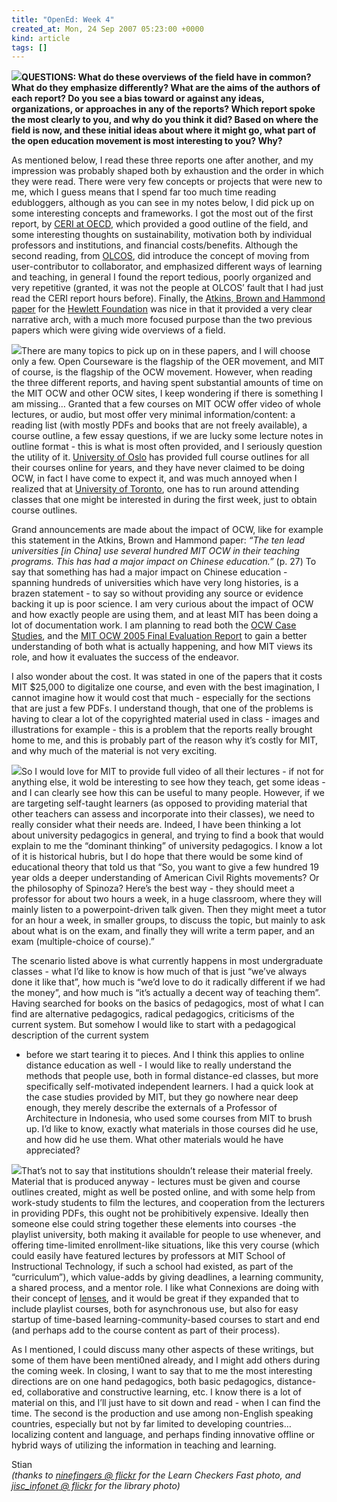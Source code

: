 ```yaml
---
title: "OpenEd: Week 4"
created_at: Mon, 24 Sep 2007 05:23:00 +0000
kind: article
tags: []
---
```


**![](http://lh5.google.com/shaklev/Re-GOWBMd2I/AAAAAAAAAj4/BQ43oXTDDEc/s288/P2220014.jpg)QUESTIONS:
What do these overviews of the field have in common? What do they
emphasize differently? What are the aims of the authors of each report?
Do you see a bias toward or against any ideas, organizations, or
approaches in any of the reports? Which report spoke the most clearly to
you, and why do you think it did? Based on where the field is now, and
these initial ideas about where it might go, what part of the open
education movement is most interesting to you? Why?**

As mentioned below, I read these three reports one after another, and my
impression was probably shaped both by exhaustion and the order in which
they were read. There were very few concepts or projects that were new
to me, which I guess means that I spend far too much time reading
edubloggers, although as you can see in my notes below, I did pick up on
some interesting concepts and frameworks. I got the most out of the
first report, by [CERI at
OECD](http://www.oecd.org/department/0,3355,en_2649_35845581_1_1_1_1_1,00.html),
which provided a good outline of the field, and some interesting
thoughts on sustainability, motivation both by individual professors and
institutions, and financial costs/benefits. Although the second reading,
from [OLCOS](http://www.olcos.org/), did introduce the concept of moving
from user-contributor to collaborator, and emphasized different ways of
learning and teaching, in general I found the report tedious, poorly
organized and very repetitive (granted, it was not the people at OLCOS’
fault that I had just read the CERI report hours before). Finally, the
[Atkins, Brown and Hammond
paper](http://www.oerderves.org/wp-content/uploads/2007/03/a-review-of-the-open-educational-resources-oer-movement_final.pdf)
for the [Hewlett Foundation](http://hewlett.org) was nice in that it
provided a very clear narrative arch, with a much more focused purpose
than the two previous papers which were giving wide overviews of a
field.

![](http://lh4.google.com/shaklev/RpET6y8Hu_I/AAAAAAAAA4U/xGlFsYXguhc/s288/%5BUNSET%5D)There
are many topics to pick up on in these papers, and I will choose only a
few. Open Courseware is the flagship of the OER movement, and MIT of
course, is the flagship of the OCW movement. However, when reading the
three different reports, and having spent substantial amounts of time on
the MIT OCW and other OCW sites, I keep wondering if there is something
I am missing… Granted that a few courses on MIT OCW offer video of whole
lectures, or audio, but most offer very minimal information/content: a
reading list (with mostly PDFs and books that are not freely available),
a course outline, a few essay questions, if we are lucky some lecture
notes in outline format - this is what is most often provided, and I
seriously question the utility of it. [University of
Oslo](http://www.uio.no) has provided full course outlines for all their
courses online for years, and they have never claimed to be doing OCW,
in fact I have come to expect it, and was much annoyed when I realized
that at [University of Toronto](http://www.utoronto.ca), one has to run
around attending classes that one might be interested in during the
first week, just to obtain course outlines.

Grand announcements are made about the impact of OCW, like for example
this statement in the Atkins, Brown and Hammond paper: *“The ten lead
universities [in China] use several hundred MIT OCW in their teaching
programs. This has had a major impact on Chinese education.”* (p. 27) To
say that something has had a major impact on Chinese education -
spanning hundreds of universities which have very long histories, is a
brazen statement - to say so without providing any source or evidence
backing it up is poor science. I am very curious about the impact of OCW
and how exactly people are using them, and at least MIT has been doing a
lot of documentation work. I am planning to read both the [OCW Case
Studies](http://ocw.mit.edu/ans7870/global/MITOCW_Case_Studies.pdf), and
the [MIT OCW 2005 Final Evaluation
Report](http://ocw.mit.edu/NR/rdonlyres/FA49E066-B838-4985-B548-F85C40B538B8/0/05_Prog_Eval_Report_Final.pdf)
to gain a better understanding of both what is actually happening, and
how MIT views its role, and how it evaluates the success of the
endeavor.

I also wonder about the cost. It was stated in one of the papers that it
costs MIT \$25,000 to digitalize one course, and even with the best
imagination, I cannot imagine how it would cost that much - especially
for the sections that are just a few PDFs. I understand though, that one
of the problems is having to clear a lot of the copyrighted material
used in class - images and illustrations for example - this is a problem
that the reports really brought home to me, and this is probably part of
the reason why it’s costly for MIT, and why much of the material is not
very exciting.

![](http://farm1.static.flickr.com/169/405736544_99a9f76d47_m.jpg)So I
would love for MIT to provide full video of all their lectures - if not
for anything else, it wold be interesting to see how they teach, get
some ideas - and I can clearly see how this can be useful to many
people. However, if we are targeting self-taught learners (as opposed to
providing material that other teachers can assess and incorporate into
their classes), we need to really consider what their needs are. Indeed,
I have been thinking a lot about university pedagogics in general, and
trying to find a book that would explain to me the “dominant thinking”
of university pedagogics. I know a lot of it is historical hubris, but I
do hope that there would be some kind of educational theory that told us
that “So, you want to give a few hundred 19 year olds a deeper
understanding of American Civil Rights movements? Or the philosophy of
Spinoza? Here’s the best way - they should meet a professor for about
two hours a week, in a huge classroom, where they will mainly listen to
a powerpoint-driven talk given. Then they might meet a tutor for an hour
a week, in smaller groups, to discuss the topic, but mainly to ask about
what is on the exam, and finally they will write a term paper, and an
exam (multiple-choice of course).”

The scenario listed above is what currently happens in most
undergraduate classes - what I’d like to know is how much of that is
just “we’ve always done it like that”, how much is “we’d love to do it
radically different if we had the money”, and how much is “it’s actually
a decent way of teaching them”. Having searched for books on the basics
of pedagogics, most of what I can find are alternative pedagogics,
radical pedagogics, criticisms of the current system. But somehow I
would like to start with a pedagogical description of the current system
- before we start tearing it to pieces. And I think this applies to
online distance education as well - I would like to really understand
the methods that people use, both in formal distance-ed classes, but
more specifically self-motivated independent learners. I had a quick
look at the case studies provided by MIT, but they go nowhere near deep
enough, they merely describe the externals of a Professor of
Architecture in Indonesia, who used some courses from MIT to brush up.
I’d like to know, exactly what materials in those courses did he use,
and how did he use them. What other materials would he have appreciated?

![](http://farm1.static.flickr.com/153/333371703_ad06523c00_m.jpg)That’s
not to say that institutions shouldn’t release their material freely.
Material that is produced anyway - lectures must be given and course
outlines created, might as well be posted online, and with some help
from work-study students to film the lectures, and cooperation from the
lecturers in providing PDFs, this ought not be prohibitively expensive.
Ideally then someone else could string together these elements into
courses -the playlist university, both making it available for people to
use whenever, and offering time-limited enrollment-like situations, like
this very course (which could easily have featured lectures by
professors at MIT School of Instructional Technology, if such a school
had existed, as part of the “curriculum”), which value-adds by giving
deadlines, a learning community, a shared process, and a mentor role. I
like what Connexions are doing with their concept of
[lenses](http://cnx.org/news/LensesIntroduced), and it would be great if
they expanded that to include playlist courses, both for asynchronous
use, but also for easy startup of time-based learning-community-based
courses to start and end (and perhaps add to the course content as part
of their process).

As I mentioned, I could discuss many other aspects of these writings,
but some of them have been menti0ned already, and I might add others
during the coming week. In closing, I want to say that to me the most
interesting directions are on one hand pedagogics, both basic
pedagogics, distance-ed, collaborative and constructive learning, etc. I
know there is a lot of material on this, and I’ll just have to sit down
and read - when I can find the time. The second is the production and
use among non-English speaking countries, especially but not by far
limited to developing countries… localizing content and language, and
perhaps finding innovative offline or hybrid ways of utilizing the
information in teaching and learning.

Stian\
 *(thanks to [ninefingers @
flickr](http://flickr.com/photos/ninefingers) for the Learn Checkers
Fast photo, and  [jisc\_infonet @
flickr](http://flickr.com/photos/jiscinfonet) for the library photo)*
